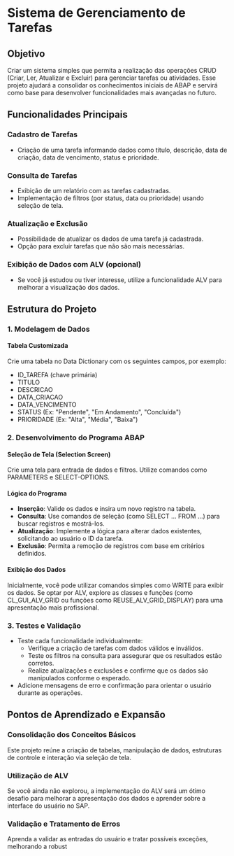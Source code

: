 # Sistema de Gerenciamento de Tarefas

## Objetivo
Criar um sistema simples que permita a realização das operações CRUD (Criar, Ler, Atualizar e Excluir) para gerenciar tarefas ou atividades. Esse projeto ajudará a consolidar os conhecimentos iniciais de ABAP e servirá como base para desenvolver funcionalidades mais avançadas no futuro.

## Funcionalidades Principais
### Cadastro de Tarefas
- Criação de uma tarefa informando dados como título, descrição, data de criação, data de vencimento, status e prioridade.

### Consulta de Tarefas
- Exibição de um relatório com as tarefas cadastradas.
- Implementação de filtros (por status, data ou prioridade) usando seleção de tela.

### Atualização e Exclusão
- Possibilidade de atualizar os dados de uma tarefa já cadastrada.
- Opção para excluir tarefas que não são mais necessárias.

### Exibição de Dados com ALV (opcional)
- Se você já estudou ou tiver interesse, utilize a funcionalidade ALV para melhorar a visualização dos dados.

## Estrutura do Projeto
### 1. Modelagem de Dados
#### Tabela Customizada
Crie uma tabela no Data Dictionary com os seguintes campos, por exemplo:
- ID_TAREFA (chave primária)
- TITULO
- DESCRICAO
- DATA_CRIACAO
- DATA_VENCIMENTO
- STATUS (Ex: "Pendente", "Em Andamento", "Concluída")
- PRIORIDADE (Ex: "Alta", "Média", "Baixa")

### 2. Desenvolvimento do Programa ABAP
#### Seleção de Tela (Selection Screen)
Crie uma tela para entrada de dados e filtros. Utilize comandos como PARAMETERS e SELECT-OPTIONS.

#### Lógica do Programa
- **Inserção**: Valide os dados e insira um novo registro na tabela.
- **Consulta**: Use comandos de seleção (como SELECT ... FROM ...) para buscar registros e mostrá-los.
- **Atualização**: Implemente a lógica para alterar dados existentes, solicitando ao usuário o ID da tarefa.
- **Exclusão**: Permita a remoção de registros com base em critérios definidos.

#### Exibição dos Dados
Inicialmente, você pode utilizar comandos simples como WRITE para exibir os dados. Se optar por ALV, explore as classes e funções (como CL_GUI_ALV_GRID ou funções como REUSE_ALV_GRID_DISPLAY) para uma apresentação mais profissional.

### 3. Testes e Validação
- Teste cada funcionalidade individualmente:
  - Verifique a criação de tarefas com dados válidos e inválidos.
  - Teste os filtros na consulta para assegurar que os resultados estão corretos.
  - Realize atualizações e exclusões e confirme que os dados são manipulados conforme o esperado.
- Adicione mensagens de erro e confirmação para orientar o usuário durante as operações.

## Pontos de Aprendizado e Expansão
### Consolidação dos Conceitos Básicos
Este projeto reúne a criação de tabelas, manipulação de dados, estruturas de controle e interação via seleção de tela.

### Utilização de ALV
Se você ainda não explorou, a implementação do ALV será um ótimo desafio para melhorar a apresentação dos dados e aprender sobre a interface do usuário no SAP.

### Validação e Tratamento de Erros
Aprenda a validar as entradas do usuário e tratar possíveis exceções, melhorando a robust
